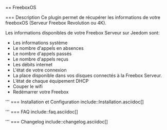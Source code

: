 == FreeboxOS

=== Description
Ce plugin permet de récupérer les informations de votre freeboxOS (Serveur Freebox Revolution ou 4K).

Les informations disponibles de votre Freebox Serveur sur Jeedom sont:

 * Les informations système
 * Le nombre d'appels en absences
 * Le nombre d'appels passés
 * Le nombre d'appels reçus
 * Les débits internet
 * L'état de votre connexion
 * La place disponible dans vos disques connectés à la Freebox Serveur. 
 * L’état de chaque équipement DHCP 
 * Couper le wifi
 * Redémarrer votre Freebox

'''
=== Installation et Configuration
include::Installation.asciidoc[]

'''
=== FAQ
include::faq.asciidoc[]

'''
=== Changelog
include::changelog.asciidoc[]